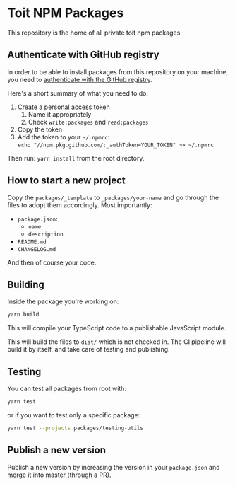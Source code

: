 # Toit NPM Packages

This repository is the home of all private toit npm packages.

## Authenticate with GitHub registry

In order to be able to install packages from this repository on your machine,
you need to [authenticate with the GitHub
registry]((https://docs.github.com/en/packages/guides/configuring-npm-for-use-with-github-packages#authenticating-to-github-packages)).

Here's a short summary of what you need to do:

1. [Create a personal access token](https://github.com/settings/tokens/new)
   1. Name it appropriately
   2. Check `write:packages` and `read:packages`
2. Copy the token
3. Add the token to your `~/.npmrc`:  
   `echo "//npm.pkg.github.com/:_authToken=YOUR_TOKEN" >> ~/.npmrc`


Then run: `yarn install` from the root directory.

## How to start a new project

Copy the `packages/_template` to `_packages/your-name` and go through the files
to adopt them accordingly. Most importantly:

- `package.json`:
  - `name`
  - `description`
- `README.md`
- `CHANGELOG.md`

And then of course your code.

## Building

Inside the package you're working on:

```sh
yarn build
```

This will compile your TypeScript code to a publishable JavaScript module.

This will build the files to `dist/` which is not checked in. The CI pipeline
will build it by itself, and take care of testing and publishing.

## Testing

You can test all packages from root with:

```sh
yarn test
```

or if you want to test only a specific package:

```sh
yarn test --projects packages/testing-utils
```

## Publish a new version

Publish a new version by increasing the version in your `package.json` and merge
it into master (through a PR).

